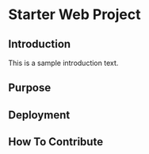 # Starter Web Project

## Introduction
This is a sample introduction text.
## Purpose
## Deployment
## How To Contribute

